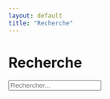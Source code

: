 ```yaml
---
layout: default
title: "Recherche"
---
```


# Recherche

<form id="search-form">
  <input type="text" id="search-input" placeholder="Rechercher...">
  <ul id="search-results"></ul>
</form>

<script src="{{ "/assets/js/search.js" | relative_url }}"></script>